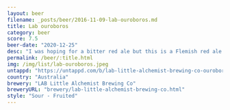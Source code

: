 ```yaml
---
layout: beer
filename: _posts/beer/2016-11-09-lab-ouroboros.md
title: Lab ouroboros
category: beer
score: 7.5
beer-date: "2020-12-25"
desc: "I was hoping for a bitter red ale but this is a Flemish red ale so actually more of a sour. Not a style I see very often, very refreshing"
permalink: /beer/:title.html
img: /img/list/lab-ouroboros.jpeg
untappd: "https://untappd.com/b/lab-little-alchemist-brewing-co-ouroboros/3974129"
country: "Australia"
brewery: "LAB Little Alchemist Brewing Co"
breweryURL: "brewery/lab-little-alchemist-brewing-co.html"
style: "Sour - Fruited"
---
```


